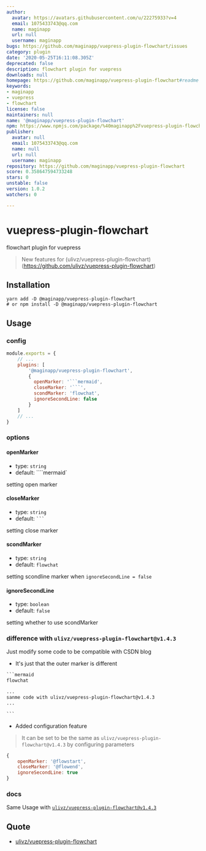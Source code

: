 ```yaml
---
author:
  avatar: https://avatars.githubusercontent.com/u/22275933?v=4
  email: 1075433743@qq.com
  name: maginapp
  url: null
  username: maginapp
bugs: https://github.com/maginapp/vuepress-plugin-flowchart/issues
category: plugin
date: '2020-05-25T16:11:08.305Z'
deprecated: false
description: flowchart plugin for vuepress
downloads: null
homepage: https://github.com/maginapp/vuepress-plugin-flowchart#readme
keywords:
- maginapp
- vuepress
- flowchart
license: false
maintainers: null
name: '@maginapp/vuepress-plugin-flowchart'
npm: https://www.npmjs.com/package/%40maginapp%2Fvuepress-plugin-flowchart
publisher:
  avatar: null
  email: 1075433743@qq.com
  name: null
  url: null
  username: maginapp
repository: https://github.com/maginapp/vuepress-plugin-flowchart
score: 0.358647594733248
stars: 0
unstable: false
version: 1.0.2
watchers: 0

---
```


# vuepress-plugin-flowchart
flowchart plugin for vuepress

> New features for (ulivz/vuepress-plugin-flowchart)(https://github.com/ulivz/vuepress-plugin-flowchart)

## Installation

```shell
yarn add -D @maginapp/vuepress-plugin-flowchart
# or npm install -D @maginapp/vuepress-plugin-flowchart
```

## Usage

### config

```js
module.exports = {
    // ...
    plugins: [
        '@maginapp/vuepress-plugin-flowchart',
        {
          openMarker: '```mermaid',
          closeMarker: '```',
          scondMarker: 'flowchat',
          ignoreSecondLine: false
        }
    ]
    // ...
}
```

### options

#### openMarker

* type: `string`
* default: ````mermaid`

setting open marker

#### closeMarker

* type: `string`
* default: ` ``` `

setting close marker

#### scondMarker

* type: `string`
* default: `flowchat`

setting scondline marker when `ignoreSecondLine = false`

#### ignoreSecondLine

* type: `boolean`
* default: `false`

setting whether to use scondMarker

### difference with `ulivz/vuepress-plugin-flowchart@v1.4.3`

Just modify some code to be compatible with CSDN blog

* It's just that the outer marker is different


```md
​```mermaid
flowchat

...
sanme code with ulivz/vuepress-plugin-flowchart@v1.4.3
...

​```
```

* Added configuration feature

> It can be set to be the same as `ulivz/vuepress-plugin-flowchart@v1.4.3` by configuring parameters

```js
{
    openMarker: '@flowstart',
    closeMarker: '@flowend',
    ignoreSecondLine: true
}
```


### docs

Same Usage with [`ulivz/vuepress-plugin-flowchart@v1.4.3`](https://flowchart.vuepress.ulivz.com/)

## Quote

* [ulivz/vuepress-plugin-flowchart](https://github.com/ulivz/vuepress-plugin-flowchart)
